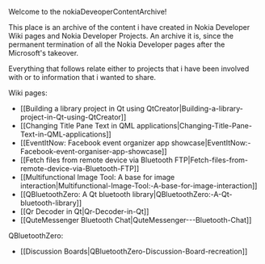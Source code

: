 Welcome to the nokiaDeveoperContentArchive!

This place is an archive of the content i have created in Nokia Developer Wiki pages and Nokia Developer Projects. An archive it is, since the permanent termination of all the Nokia Developer pages after the Microsoft's takeover.

Everything that follows relate either to projects that i have been involved with or to information that i wanted to share.

Wiki pages:
* [[Building a library project in Qt using QtCreator|Building-a-library-project-in-Qt-using-QtCreator]]
* [[Changing Title Pane Text in QML applications|Changing-Title-Pane-Text-in-QML-applications]]
* [[EventItNow: Facebook event organizer app showcase|EventItNow:-Facebook-event-organiser-app-showcase]]
* [[Fetch files from remote device via Bluetooth FTP|Fetch-files-from-remote-device-via-Bluetooth-FTP]]
* [[Multifunctional Image Tool: A base for image interaction|Multifunctional-Image-Tool:-A-base-for-image-interaction]]
* [[QBluetoothZero: A Qt bluetooth library|QBluetoothZero:-A-Qt-bluetooth-library]]
* [[Qr Decoder in Qt|Qr-Decoder-in-Qt]]
* [[QuteMessenger Bluetooth Chat|QuteMessenger---Bluetooth-Chat]]

QBluetoothZero:
* [[Discussion Boards|QBluetoothZero-Discussion-Board-recreation]]